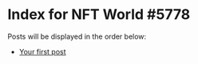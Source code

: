 # Index for NFT World #5778
Posts will be displayed in the order below:

- [Your first post](./001-first.md)

